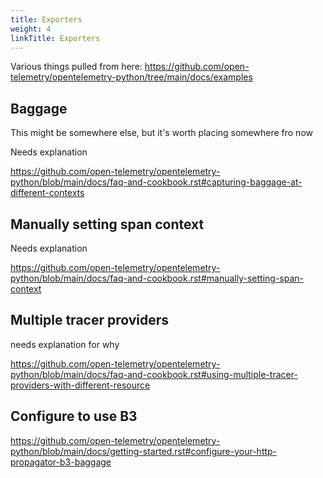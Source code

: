 ```yaml
---
title: Exporters
weight: 4
linkTitle: Exporters
---
```


Various things pulled from here: https://github.com/open-telemetry/opentelemetry-python/tree/main/docs/examples

## Baggage

This might be somewhere else, but it's worth placing somewhere fro now

Needs explanation

https://github.com/open-telemetry/opentelemetry-python/blob/main/docs/faq-and-cookbook.rst#capturing-baggage-at-different-contexts

## Manually setting span context

Needs explanation

https://github.com/open-telemetry/opentelemetry-python/blob/main/docs/faq-and-cookbook.rst#manually-setting-span-context

## Multiple tracer providers

needs explanation for why

https://github.com/open-telemetry/opentelemetry-python/blob/main/docs/faq-and-cookbook.rst#using-multiple-tracer-providers-with-different-resource

## Configure to use B3

https://github.com/open-telemetry/opentelemetry-python/blob/main/docs/getting-started.rst#configure-your-http-propagator-b3-baggage
